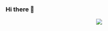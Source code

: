 ### Hi there 👋
<div align="center">
 <img class="img" src="https://github-readme-stats.vercel.app/api/top-langs/?username=valenoirs&theme=dark&layout=compact" />
</div>
